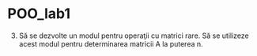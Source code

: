 # POO_lab1

3. Să se dezvolte un modul pentru operaţii cu matrici rare. Să se utilizeze acest modul
pentru determinarea matricii A la puterea n.
